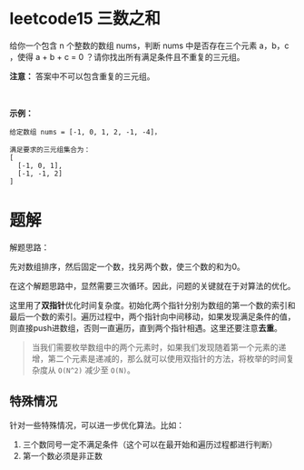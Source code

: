 # leetcode15 三数之和
给你一个包含 n 个整数的数组 nums，判断 nums 中是否存在三个元素 a，b，c ，使得 a + b + c = 0 ？请你找出所有满足条件且不重复的三元组。

**注意：** 答案中不可以包含重复的三元组。

 

**示例：**
```
给定数组 nums = [-1, 0, 1, 2, -1, -4]，

满足要求的三元组集合为：
[
  [-1, 0, 1],
  [-1, -1, 2]
]
```

# 题解
解题思路：

先对数组排序，然后固定一个数，找另两个数，使三个数的和为0。

在这个解题思路中，显然需要三次循环。因此，问题的关键就在于对算法的优化。

这里用了**双指针**优化时间复杂度。初始化两个指针分别为数组的第一个数的索引和最后一个数的索引。遍历过程中，两个指针向中间移动，如果发现满足条件的值，则直接push进数组，否则一直遍历，直到两个指针相遇。这里还要注意**去重**。

> 当我们需要枚举数组中的两个元素时，如果我们发现随着第一个元素的递增，第二个元素是递减的，那么就可以使用双指针的方法，将枚举的时间复杂度从 `O(N^2)` 减少至 `O(N)`。

## 特殊情况
针对一些特殊情况，可以进一步优化算法。比如：
1. 三个数同号一定不满足条件（这个可以在最开始和遍历过程都进行判断）
2. 第一个数必须是非正数
